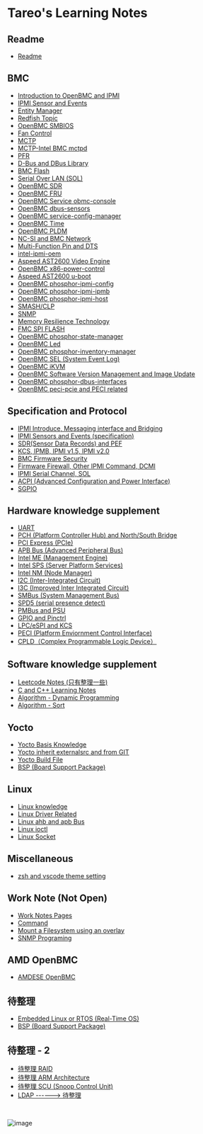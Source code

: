 
<h1>
    Tareo's Learning Notes
</h1>

<h2>
    Readme
</h2>

* [Readme](/Of5Odw0PQoekU5vNyOOoXw)

<h2>
    BMC
</h2>

* [Introduction to OpenBMC and IPMI](/ONsGB2DhQRSUM3AObxcTuA)
* [IPMI Sensor and Events](/YNYKQ51NTwOvApU-DTQ5-g)
* [Entity Manager](/nbTs7vyXRRypv4voAv76Wg)
* [Redfish Topic](https://hackmd.io/@TareoKuo/Redfish)
* [OpenBMC SMBIOS](/6XccywQBRAq-kKKpCK3Okw)
* [Fan Control](/Wn7IC-h0TzC2DMmHrb_Y8w)
* [MCTP](/qnIZkRz5TQeyBSEitydXIg)
* [MCTP-Intel BMC mctpd](/L5fwUsSERDytFPuPigYRSA)
* [PFR](/tkPuxIAyQIWuE-2Bkfw7RA)
* [D-Bus and DBus Library](/DINGtqarSeey87G-al54eA)
* [BMC Flash](/zqZK9BzxT0aUidVdOUBhUg)
* [Serial Over LAN (SOL)](/NNObBCeCQ0CfgFCv-AzLWA)
* [OpenBMC SDR](/nuWFYrVHQVyRF5IFz8eOHg)
* [OpenBMC FRU](/xE8eHl6KQ_CTo94125Y0EQ)
* [OpenBMC Service obmc-console](/TVqtVUTiSGyQv_hIHrshBA)
* [OpenBMC dbus-sensors](/nf6O6jEeRyK4i8UY4qLWCw)
* [OpenBMC service-config-manager](/-A3PQTIXTpWPVNPn-WozVw)
* [OpenBMC Time](/yK_zolWXRDakRVzH4Dp5Eg)
* [OpenBMC PLDM ](/mF8J2UivQbyyDi-Bkwl0lg)
* [NC-SI and BMC Network](/MgtfJg_uTuSv9FR09q84ag)
* [Multi-Function Pin and DTS](/N8MjLstDSv6-fPhmTF7fIA)
* [intel-ipmi-oem](/I9G8uqOwRvSQZHwteqC8rA)
* [Aspeed AST2600 Video Engine](/MHZic8FYSZC296EcBvNUWw)
* [OpenBMC x86-power-control](/nhRCc6NVQyuH1yUHrhI8LQ)
* [Aspeed AST2600 u-boot](/YUx-omQ8Q-Gf0W6QFUwtzw)
* [OpenBMC phosphor-ipmi-config](/Ihx9zvaoQ32xgrsLhVGxeQ)
* [OpenBMC phosphor-ipmi-ipmb](/GqXWDcqcRquMUzpfD5xjbw)
* [OpenBMC phosphor-ipmi-host](/zQPUJDVRTp-47gs9Uea1Ng)
* [SMASH/CLP](/1kWywKOjSuKyj9UZdO-40A)
* [SNMP](/0NZAGJ1JRJ6T6LgAOojoaA)
* [Memory Resilience Technology](/npeSCsYGRsmQa-8msF1XbQ)
* [FMC SPI FLASH](/KgfSMF0UTHGZvgNPNj-TLg)
* [OpenBMC phosphor-state-manager](/BH5TjyDBQiu3xYZ_3mgyyA)
* [OpenBMC Led](/9T1xM4gjQpWAYQXBNMp0_A)
* [OpenBMC phosphor-inventory-manager](/5i0eR0I0Qdukk23gr_6new)
* [OpenBMC SEL (System Event Log)](/ISCCy3pqQ9SQxgw9Odu09A)
* [OpenBMC iKVM](/Qx4KGTSETGiwTY1j7ziXhA)
* [OpenBMC Software Version Management and Image Update](/vk7uRu5fRy-t8PtvlcSInA)
* [OpenBMC phosphor-dbus-interfaces](/eAtmoMW1SYe-1VSpzalGXA)
* [OpenBMC peci-pcie and PECI related](/CvEkgpzCQ7-5AjnowO9XqA)

<h2>
    Specification and Protocol
</h2>

* [IPMI Introduce, Messaging interface and Bridging](/VIhcE3O2T2qu2iA-owFmMg)
* [IPMI Sensors and Events (specification)](/bU-x5Y6bTNCHff79KS-Btg)
* [SDR(Sensor Data Records) and PEF](/Jgl9omk_TxWGhFdstl4XYw)
* [KCS, IPMB, IPMI v1.5, IPMI v2.0](/sLYCOSx0R1m0hmFGf1AOLw)
* [BMC Firmware Security](/s3mb1pNNQia7JRGC4zuZxg)
* [Firmware Firewall, Other IPMI Command, DCMI](/oYa5gnQCTTS0spJrxn54jw)
* [IPMI Serial Channel, SOL](/wxUJatzqQ7adKraGtTItJw)
* [ACPI (Advanced Configuration and Power Interface)](/tfmXm2BiRyKfDKEqCpsfnQ)
* [SGPIO](/THD7UHAhQPKaDqcSiKCvpg)

<h2>
    Hardware knowledge supplement
</h2>

* [UART](/xR8WCMeCTe-z8XTMRVEWpA)
* [PCH (Platform Controller Hub) and North/South Bridge](/vGrp330tTjWFHe3Cz5uM7A)
* [PCI Express (PCIe)](/4F-nkE__SSuiSFD0Ph6Pig)
* [APB Bus (Advanced Peripheral Bus)](/SKjvUGn5Rr66u2G0qG5h-w)
* [Intel ME (Management Engine)](/R5OXQyEpTyuIINmqZF5iDg)
* [Intel SPS (Server Platform Services)](/RKDVVtJAQeiKH05wJG3qoQ)
* [Intel NM (Node Manager)](/VJXFj9GfSeC7p65LEIqgfg)
* [I2C (Inter-Integrated Circuit)](/WvSgtKIuQumL1sSpjLbjxQ)
* [I3C (Improved Inter Integrated Circuit)](/NZDSm72OSAOh0i2mx3AGyA)
* [SMBus (System Management Bus)](/SWcUINVVRYWHxdnSRs4Omw)
* [SPD5 (serial presence detect)](/vG-UwjnSS7qzXT5rnAwAvA)
* [PMBus and PSU](/sZhbMnoiQfqn738Qx8SC_w)
* [GPIO and Pinctrl](/CgXtX5L7QTeZLE9O78_SqQ)
* [LPC/eSPI and KCS](/umLtHim8QECLnniAE01svQ)
* [PECI (Platform Enviornment Control Interface)](/VUlXbgjFTLyw39rdqcUpMw)
* [CPLD（Complex Programmable Logic Device）](/klEZikk3SWu-j2lQ9BA6HQ)

<h2>
    Software knowledge supplement
</h2>

* [Leetcode Notes (只有整理一些)](/MrxWzXFQRqOu4aFsaqotUQ)
* [C and C++ Learning Notes](https://hackmd.io/@TareoKuo/CandCpp)
* [Algorithm - Dynamic Programming](/5CQOKIX6T2q11l7MLahTzg)
* [Algorithm - Sort](/NHqpqNzaR2ObyXDR0agFtg)

<h2>
    Yocto
</h2>

* [Yocto Basis Knowledge](/xZVLwhaNTP26RaH17qFsjA)
* [Yocto inherit externalsrc and from GIT](/IrKSLX59R52oXPDLuAcung)
* [Yocto Build File](/LvbfmqOzS_CFCKiNFststA)
* [BSP (Board Support Package)](/cHO7yjmpQu2paUDzAwcaKw)

<h2>
    Linux
</h2>

* [Linux knowledge](/E7dI_wCzRZyF-fT5_f5xVA)
* [Linux Driver Related](/5DzZsQpvQ46XC0g0y31_3w)
* [Linux ahb and apb Bus](/IHtxu2nrR8q1glR6N3pTqw)
* [Linux ioctl](/lEtZoz8aRIac3aE938P47A)
* [Linux Socket](/WtfhurayTM6OkUkLJc6UDw)

<h2>
    Miscellaneous
</h2>

* [zsh and vscode theme setting](/SKofWWWSTlS97bUPJTzj8w)

<h2>
    Work Note (Not Open)
</h2>

* [Work Notes Pages](https://hackmd.io/@TareoKuo/rJPZkHXx1e)
* [Command](/ofIfLoUpSYOl3VYOpHwnAQ)
* [Mount a Filesystem using an overlay](/BXcs5CF9SlOzNg1bMGw6ew)
* [SNMP Programing](/eeyyDZG1RG6TCsR43N0-kw)

<h2>
    AMD OpenBMC
</h2>

* [AMDESE OpenBMC](/Uz4WxjggSqyu6_pbB9d65A)

<h2>
    待整理
</h2>

* [Embedded Linux or RTOS (Real-Time OS)](/-rnweK7NQ8ujIKKWW6WbFA)
* [BSP (Board Support Package)](/cHO7yjmpQu2paUDzAwcaKw)

<h2>
    待整理 - 2
</h2>

* [待整理 RAID](/pqjgPuA8Sw2C9MnegIpkOw)
* [待整理 ARM Architecture](/J3RWQ0ojS4yblf6yb2anTw)
* [待整理 SCU (Snoop Control Unit)](/N3tYPB4qQM6uqiRb9fdZiw)
* [LDAP ------> 待整理](/XWRBtaGaS1-9jFII-ZX7lQ)

<br>

![image](https://hackmd.io/_uploads/S1Nzxecaa.png)


